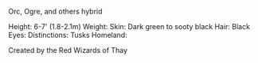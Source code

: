 Orc, Ogre, and others hybrid

Height: 6-7' (1.8-2.1m)
Weight: 
Skin: Dark green to sooty black
Hair: Black
Eyes: 
Distinctions: Tusks
Homeland:

Created by the Red Wizards of Thay